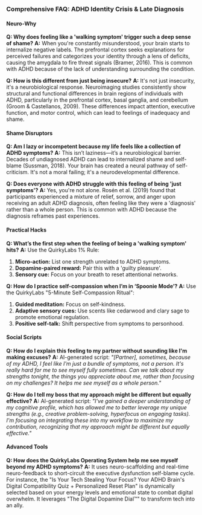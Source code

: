 ### **Comprehensive FAQ: ADHD Identity Crisis & Late Diagnosis**

#### **Neuro-Why**
**Q: Why does feeling like a 'walking symptom' trigger such a deep sense of shame?**
**A:** When you're constantly misunderstood, your brain starts to internalize negative labels. The prefrontal cortex seeks explanations for perceived failures and categorizes your identity through a lens of deficits, causing the amygdala to fire threat signals (Bramer, 2016). This is common with ADHD because of the lack of understanding surrounding the condition.

**Q: How is this different from just being insecure?**
**A:** It's not just insecurity, it's a neurobiological response. Neuroimaging studies consistently show structural and functional differences in brain regions of individuals with ADHD, particularly in the prefrontal cortex, basal ganglia, and cerebellum (Groom & Castellanos, 2009). These differences impact attention, executive function, and motor control, which can lead to feelings of inadequacy and shame.

#### **Shame Disruptors**
**Q: Am I lazy or incompetent because my life feels like a collection of ADHD symptoms?**
**A:** This isn’t laziness—it’s a neurobiological barrier. Decades of undiagnosed ADHD can lead to internalized shame and self-blame (Sussman, 2018). Your brain has created a neural pathway of self-criticism. It's not a moral failing; it's a neurodevelopmental difference.

**Q: Does everyone with ADHD struggle with this feeling of being 'just symptoms'?**
**A:** Yes, you're not alone. Rosén et al. (2019) found that participants experienced a mixture of relief, sorrow, and anger upon receiving an adult ADHD diagnosis, often feeling like they were a 'diagnosis' rather than a whole person. This is common with ADHD because the diagnosis reframes past experiences.

#### **Practical Hacks**
**Q: What’s the first step when the feeling of being a 'walking symptom' hits?**
**A:** Use the QuirkyLabs 1% Rule:
1.  **Micro-action:** List one strength unrelated to ADHD symptoms.
2.  **Dopamine-paired reward:** Pair this with a 'guilty pleasure'.
3.  **Sensory cue:** Focus on your breath to reset attentional networks.

**Q: How do I practice self-compassion when I’m in ‘Spoonie Mode’?**
**A:** Use the QuirkyLabs "5-Minute Self-Compassion Ritual":
1.  **Guided meditation:** Focus on self-kindness.
2.  **Adaptive sensory cues:** Use scents like cedarwood and clary sage to promote emotional regulation.
3.  **Positive self-talk:** Shift perspective from symptoms to personhood.

#### **Social Scripts**
**Q: How do I explain this feeling to my partner without sounding like I'm making excuses?**
**A:** AI-generated script: *"[Partner], sometimes, because of my ADHD, I feel like I'm just a bundle of symptoms, not a person. It's really hard for me to see myself fully sometimes. Can we talk about my strengths tonight, the things you appreciate about me, rather than focusing on my challenges? It helps me see myself as a whole person."*

**Q: How do I tell my boss that my approach might be different but equally effective?**
**A:** AI-generated script: *"I've gained a deeper understanding of my cognitive profile, which has allowed me to better leverage my unique strengths (e.g., creative problem-solving, hyperfocus on engaging tasks). I'm focusing on integrating these into my workflow to maximize my contribution, recognizing that my approach might be different but equally effective."*

#### **Advanced Tools**
**Q: How does the QuirkyLabs Operating System help me see myself beyond my ADHD symptoms?**
**A:** It uses neuro-scaffolding and real-time neuro-feedback to short-circuit the executive dysfunction self-blame cycle. For instance, the "Is Your Tech Stealing Your Focus? Your ADHD Brain's Digital Compatibility Quiz + Personalized Reset Plan" is dynamically selected based on your energy levels and emotional state to combat digital overwhelm. It leverages "The Digital Dopamine Dial™" to transform tech into an ally.